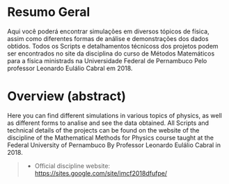 # Resumo Geral

Aqui você poderá encontrar simulações em diversos tópicos de física, assim como diferentes formas de análise e demonstrações dos dados obtidos. Todos os Scripts e detalhamentos técnicoss dos projetos podem ser encontrados no site da disciplina do curso de Métodos Matemáticos para a física ministrads na Universidade Federal de Pernambuco Pelo professor Leonardo Eulálio Cabral em 2018. 


# Overview (abstract) 

Here you can find different simulations in various topics of physics, as well as different forms to analise and see the data obtained.
All Scripts and technical details of the projects can be found on the website of the discipline of the Mathematical Methods for Physics course taught at the Federal University of Pernambuco By Professor Leonardo Eulálio Cabral in 2018.




> * Official discipline website: https://sites.google.com/site/imcf2018dfufpe/
